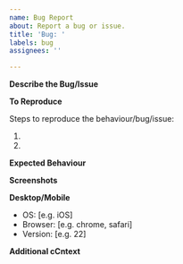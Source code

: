 ```yaml
---
name: Bug Report
about: Report a bug or issue.
title: 'Bug: '
labels: bug
assignees: ''

---
```


**Describe the Bug/Issue**
<!-- A clear and concise description of the bug/issue. -->

**To Reproduce**
<!--- i.e.
1. Go to '...'
1. Click on '....'
1. Scroll down to '....'
1. See bug/issue
-->

Steps to reproduce the behaviour/bug/issue:

1. 
1. 

**Expected Behaviour**
<!--- A clear and concise description of what you expected to happen. -->

**Screenshots**
<!--- If applicable, add screenshots to help explain your problem. -->

**Desktop/Mobile**
<!-- Please complete the following information. -->

 - OS: [e.g. iOS]
 - Browser: [e.g. chrome, safari]
 - Version: [e.g. 22]

**Additional cCntext**
<!--- Add any other context about the bug/issue here. -->
